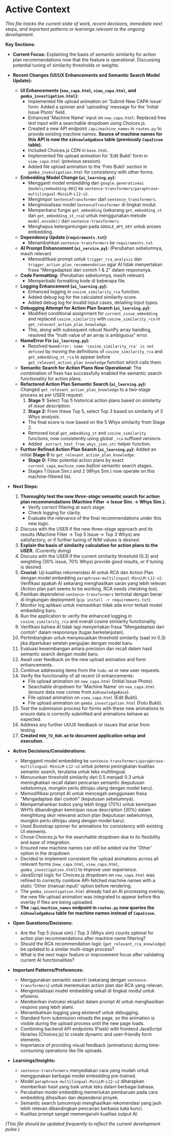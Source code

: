 # Active Context

*This file tracks the current state of work, recent decisions, immediate next steps, and important patterns or learnings relevant to the ongoing development.*

**Key Sections:**

*   **Current Focus:** Explaining the basis of semantic similarity for action plan recommendations now that the feature is operational. Discussing potential tuning of similarity thresholds or weights.

*   **Recent Changes (UI/UX Enhancements and Semantic Search Model Update):**
    *   **UI Enhancements (`new_capa.html`, `view_capa.html`, and `gemba_investigation.html`):**
        *   Implemented file upload animation on 'Submit New CAPA Issue' form: Added a spinner and 'uploading' message for the 'Initial Issue Photo' field.
        *   Enhanced 'Machine Name' input on `new_capa.html`: Replaced free text input with a searchable dropdown using Choices.js.
        *   Created a new API endpoint `/api/machine_names` in `routes.py` to provide existing machine names. **Source of machine names for this API is now the `AiKnowledgeBase` table (previously `CapaIssue` table).**
        *   Included Choices.js CDN in `base.html`.
        *   Implemented file upload animation for 'Edit Bukti' form in `view_capa.html` (previous session).
        *   Added file upload animation to the 'Foto Bukti' section in `gemba_investigation.html` for consistency with other forms.
    *   **Embedding Model Change (`ai_learning.py`):**
        *   Mengganti model embedding dari `google.generativeai` (`models/embedding-001`) ke `sentence-transformers/paraphrase-multilingual-MiniLM-L12-v2`.
        *   Mengimpor `SentenceTransformer` dari `sentence_transformers`.
        *   Menginisialisasi model `SentenceTransformer` di tingkat modul.
        *   Memperbarui fungsi `get_embedding` (sekarang `get_embedding_st` dan `get_embedding_st_rca`) untuk menggunakan metode `model.encode()` dari `sentence-transformers`.
        *   Menghapus ketergantungan pada `GOOGLE_API_KEY` untuk proses embedding.
    *   **Dependency Update (`requirements.txt`):**
        *   Menambahkan `sentence-transformers` ke `requirements.txt`.
    *   **AI Prompt Enhancement (`ai_service.py`):** (Perubahan sebelumnya, masih relevan)
        *   Memodifikasi prompt untuk `trigger_rca_analysis` dan `trigger_action_plan_recommendation` agar AI tidak menyertakan frasa "Mengadaptasi dari contoh 1 & 2" dalam responsnya.
    *   **Code Formatting:** (Perubahan sebelumnya, masih relevan)
        *   Memperbaiki formatting kode di beberapa file.
    *   **Logging Enhancement (`ai_learning.py`):**
        *   Enhanced logging in `cosine_similarity_rca` function.
        *   Added debug log for the calculated similarity score.
        *   Added debug log for invalid input cases, detailing input types.
    *   **Debugging Attempt for Action Plan Search (`ai_learning.py`):**
        *   Modified conditional assignment for `current_issue_embedding` and replaced `cosine_similarity` with `cosine_similarity_rca` in `get_relevant_action_plan_knowledge`.
        *   This, along with subsequent robust NumPy array handling, resolved the "truth value of an array is ambiguous" error.
    *   **NameError Fix (`ai_learning.py`):**
        *   Resolved `NameError: name 'cosine_similarity_rca' is not defined` by moving the definitions of `cosine_similarity_rca` and `get_embedding_st_rca` to appear before `get_relevant_action_plan_knowledge` function which calls them.
    *   **Semantic Search for Action Plans Now Operational:** The combination of fixes has successfully enabled the semantic search functionality for action plans.
    *   **Refactored Action Plan Semantic Search (`ai_learning.py`):** Changed `get_relevant_action_plan_knowledge` to a two-stage process as per USER request:
        1.  **Stage 1:** Select Top 5 historical action plans based on similarity of *issue description*.
        2.  **Stage 2:** From these Top 5, select Top 3 based on similarity of *5 Whys analysis*.
        *   The final score is now based on the 5 Whys similarity from Stage 2.
        *   Removed local `get_embedding_st` and `cosine_similarity` functions, now consistently using global `_rca` suffixed versions.
        *   Added `_extract_text_from_whys_json_str` helper function.
    *   **Further Refined Action Plan Search (`ai_learning.py`):** Added an initial **Stage 0** to `get_relevant_action_plan_knowledge`:
        *   **Stage 0:** Filter potential action plans by exact `current_capa_machine_name` *before* semantic search stages.
        *   Stages 1 (Issue Sim.) and 2 (Whys Sim.) now operate on this machine-filtered list.

*   **Next Steps:**
    1.  **Thoroughly test the new *three-stage* semantic search for action plan recommendations (Machine Filter -> Issue Sim. -> Whys Sim.).**
        *   Verify correct filtering at each stage.
        *   Check logging for clarity.
        *   Evaluate the relevance of the final recommendations under this new logic.
    2.  Discuss with the USER if the new three-stage approach and its results (Machine Filter -> Top 5 Issue -> Top 3 Whys) are satisfactory, or if further tuning of N/M values is desired.
    3.  **Explain the basis of similarity calculation for action plans to the USER.** (Currently doing)
    4.  Discuss with the USER if the current similarity threshold (0.3) and weighting (30% issue, 70% Whys) provide good results, or if tuning is desired.
    5.  **Crucial:** Uji kualitas rekomendasi AI untuk RCA dan Action Plan dengan model embedding `paraphrase-multilingual-MiniLM-L12-v2`. Verifikasi apakah AI sekarang menghasilkan saran yang lebih relevan (Action plan part seems to be working, RCA needs checking too).
    6.  Pastikan dependensi `sentence-transformers` terinstal dengan benar di lingkungan deployment (`pip install -r requirements.txt`).
    7.  Monitor log aplikasi untuk memastikan tidak ada error terkait model embedding baru.
    8.  Run the application to verify the enhanced logging in `cosine_similarity_rca` and overall cosine similarity functionality.
    9.  Verifikasi bahwa AI tidak lagi menyertakan frasa "Mengadaptasi dari contoh" dalam responsnya (tugas berkelanjutan).
    10. Pertimbangkan untuk menyesuaikan threshold similarity (saat ini 0.3) jika diperlukan setelah pengujian dengan model baru.
    11. Evaluasi keseimbangan antara precision dan recall dalam hasil semantic search dengan model baru.
    12. Await user feedback on the new upload animation and form enhancements.
    13. Continue addressing items from the `todo.md` or new user requests.
    14. Verify the functionality of all recent UI enhancements:
        *   File upload animation on `new_capa.html` (Initial Issue Photo).
        *   Searchable dropdown for 'Machine Name' on `new_capa.html` (ensure data now comes from `AiKnowledgeBase`).
        *   File upload animation on `view_capa.html` (Edit Bukti).
        *   File upload animation on `gemba_investigation.html` (Foto Bukti).
    15. Test the submission process for forms with these new animations to ensure data is correctly submitted and animations behave as expected.
    16. Address any further UI/UX feedback or issues that arise from testing.
    17. **Created `HOW_TO_RUN.md` to document application setup and execution.**

*   **Active Decisions/Considerations:**
    *   Mengganti model embedding ke `sentence-transformers/paraphrase-multilingual-MiniLM-L12-v2` untuk potensi peningkatan kualitas semantic search, terutama untuk teks multilingual.
    *   Menurunkan threshold similarity dari 0.5 menjadi 0.3 untuk meningkatkan recall dalam pencarian semantic (keputusan sebelumnya, mungkin perlu ditinjau ulang dengan model baru).
    *   Memodifikasi prompt AI untuk mencegah penggunaan frasa "Mengadaptasi dari contoh" (keputusan sebelumnya).
    *   Mempertahankan bobot yang lebih tinggi (70%) untuk kemiripan WHYs dibandingkan kemiripan issue description (30%) dalam menghitung skor relevansi action plan (keputusan sebelumnya, mungkin perlu ditinjau ulang dengan model baru).
    *   Used Bootstrap spinner for animations for consistency with existing UI elements.
    *   Chose Choices.js for the searchable dropdown due to its flexibility and ease of integration.
    *   Ensured new machine names can still be added via the 'Other' option in the dropdown.
    *   Decided to implement consistent file upload animations across all relevant forms (`new_capa.html`, `view_capa.html`, `gemba_investigation.html`) to improve user experience.
    *   JavaScript logic for Choices.js dropdown on `new_capa.html` was refined to correctly combine API-fetched machine names with a static 'Other (manual input)' option before rendering.
    *   The `gemba_investigation.html` already had an AI processing overlay; the new file upload animation was integrated to appear before this overlay if files are being uploaded.
    *   **The `/api/machine_names` endpoint in `routes.py` now queries the `AiKnowledgeBase` table for machine names instead of `CapaIssue`.**

*   **Open Questions/Decisions:**
    *   Are the Top 5 (issue sim) / Top 3 (Whys sim) counts optimal for action plan recommendations after machine name filtering?
    *   Should the RCA recommendation logic (`get_relevant_rca_knowledge`) be updated to a similar multi-stage process?
    *   What is the next major feature or improvement focus after validating current AI functionalities?

*   **Important Patterns/Preferences:**
    *   Menggunakan semantic search (sekarang dengan `sentence-transformers`) untuk menemukan action plan dan RCA yang relevan.
    *   Menginisialisasi model embedding sekali di tingkat modul untuk efisiensi.
    *   Memberikan instruksi eksplisit dalam prompt AI untuk menghasilkan respons yang lebih alami.
    *   Menambahkan logging yang ekstensif untuk debugging.
    *   Standard form submission reloads the page, so the animation is visible during the upload process until the new page loads.
    *   Combining backend API endpoints (Flask) with frontend JavaScript libraries (Choices.js) to create dynamic and user-friendly form elements.
    *   Importance of providing visual feedback (animations) during time-consuming operations like file uploads.

*   **Learnings/Insights:**
    *   `sentence-transformers` menyediakan cara yang mudah untuk menggunakan berbagai model embedding pre-trained.
    *   Model `paraphrase-multilingual-MiniLM-L12-v2` diharapkan memberikan hasil yang baik untuk teks dalam berbagai bahasa.
    *   Perubahan model embedding memerlukan pembaruan pada cara embedding dihasilkan dan dependensi proyek.
    *   Semantic search (umumnya) menghasilkan rekomendasi yang jauh lebih relevan dibandingkan pencarian berbasis kata kunci.
    *   Kualitas prompt sangat memengaruhi kualitas output AI.

*(This file should be updated frequently to reflect the current development pulse.)*
